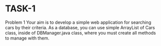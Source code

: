 # TASK-1
Problem 1 Your aim is to develop a simple web application for searching cars by their criteria. As a database, you can use simple ArrayList of Cars class, inside of DBManager.java class, where you must create all methods to manage with them.
